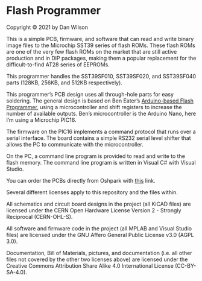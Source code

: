 # Flash Programmer
Copyright © 2021 by Dan WIlson

This is a simple PCB, firmware, and software that can read and write binary image files to the Microchip SST39 series of flash ROMs.  These flash ROMs are one of the very few flash ROMs on the market that are still active production and in DIP packages, making them a popular replacement for the difficult-to-find AT28 series of EEPROMs.

This programmer handles the SST39SF010, SST39SF020, and SST39SF040 parts (128KB, 256KB, and 512KB respectively).

This programmer’s PCB design uses all through-hole parts for easy soldering.  The general design is based on Ben Eater’s [Arduino-based Flash Programmer](https://www.youtube.com/watch?v=K88pgWhEb1M), using a microcontroller and shift registers to increase the number of available outputs.  Ben’s microcontroller is the Arduino Nano, here I’m using a Microchip PIC16.

The firmware on the PIC16 implements a command protocol that runs over a serial interface.  The board contains a simple RS232 serial level shifter that allows the PC to communicate with the microcontroller.

On the PC, a command line program is provided to read and write to the flash memory.  The command line program is written in Visual C# with Visual Studio.

You can order the PCBs directly from Oshpark with [this](https://oshpark.com/import?url=https://github.com/wilsondr9999/1005-Flash-Programmer/raw/main/1005-Flash-Programmer.zip) link.

Several different licenses apply to this repository and the files within.

All schematics and circuit board designs in the project (all KiCAD files) are licensed under the CERN Open Hardware License Version 2 - Strongly Reciprocal (CERN-OHL-S).

All software and firmware code in the project (all MPLAB and Visual Studio files) are licensed under the GNU Affero General Public License v3.0 (AGPL 3.0).

Documentation, Bill of Materials, pictures, and documentation (i.e. all other files not covered by the other two licenses above) are licensed under the Creative Commons Attribution Share Alike 4.0 International License (CC-BY-SA-4.0).
